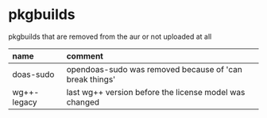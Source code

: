 # pkgbuilds

pkgbuilds that are removed from the aur or not uploaded at all

| name        | comment                                                 |
| :---------- | :------------------------------------------------------ |
| doas-sudo   | opendoas-sudo was removed because of 'can break things' |
| wg++-legacy | last wg++ version before the license model was changed  |
